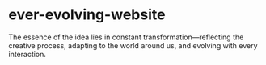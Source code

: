 # ever-evolving-website
The essence of the idea lies in constant transformation—reflecting the creative process, adapting to the world around us, and evolving with every interaction. 
